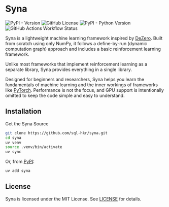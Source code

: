 # Syna

![PyPI - Version](https://img.shields.io/pypi/v/syna)
![GitHub License](https://img.shields.io/github/license/sql-hkr/syna)
![PyPI - Python Version](https://img.shields.io/pypi/pyversions/syna)
![GitHub Actions Workflow Status](https://img.shields.io/github/actions/workflow/status/sql-hkr/syna/ci.yml?label=CI)


Syna is a lightweight machine learning framework inspired by [DeZero](https://github.com/oreilly-japan/deep-learning-from-scratch-3). Built from scratch using only NumPy, it follows a define-by-run (dynamic computation graph) approach and includes a basic reinforcement learning framework.

Unlike most frameworks that implement reinforcement learning as a separate library, Syna provides everything in a single library.

Designed for beginners and researchers, Syna helps you learn the fundamentals of machine learning and the inner workings of frameworks like [PyTorch](https://github.com/pytorch/pytorch). Performance is not the focus, and GPU support is intentionally omitted to keep the code simple and easy to understand.


## Installation

Get the Syna Source

```bash
git clone https://github.com/sql-hkr/syna.git
cd syna
uv venv
source .venv/bin/activate
uv sync
```

Or, from [PyPI](https://pypi.org/project/syna/):

```bash
uv add syna
```

## License

Syna is licensed under the MIT License. See [LICENSE](LICENSE) for details.

